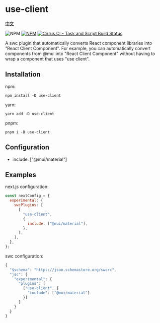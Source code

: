 # use-client

[中文](https://github.com/coder-xiaotian/swc-useclient/blob/main/README-ZH.md)

![NPM](https://img.shields.io/npm/l/use-client)
[![NPM](https://img.shields.io/npm/l/use-client)](https://www.npmjs.com/package/use-client)
[![Cirrus CI - Task and Script Build Status](https://img.shields.io/cirrus/github/coder-xiaotian/swc-useclient)](https://github.com/coder-xiaotian/swc-useclient/actions/workflows/rust.yml)

A swc plugin that automatically converts React component libraries into "React Client Component". For example, you can automatically convert components from @mui into "React Client Component" without having to wrap a component that uses "use client".

## Installation

npm:

```
npm install -D use-client
```

yarn:

```
yarn add -D use-client
```

pnpm:

```
pnpm i -D use-client
```

## Configuration

- include: ["@mui/material"]

## Examples

next.js configuration:

```js
const nextConfig = {
  experimental: {
    swcPlugins: [
      [
        "use-client",
        {
          include: ["@mui/material"],
        },
      ],
    ],
  },
};
```

swc configuration:

```js
{
  "$schema": "https://json.schemastore.org/swcrc",
  "jsc": {
    "experimental": {
      "plugins": [
        ["use-client", {
          "include": ["@mui/material"]
        }]
      ]
    }
  }
}
```
